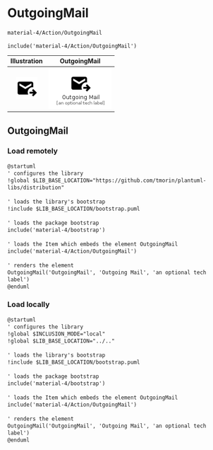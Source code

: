 # OutgoingMail


```text
material-4/Action/OutgoingMail
```

```text
include('material-4/Action/OutgoingMail')
```



| Illustration | OutgoingMail |
| :---: | :---: |
| ![illustration for Illustration](../../material-4/Action/OutgoingMail.png) | ![illustration for OutgoingMail](../../material-4/Action/OutgoingMail.Local.png) |




## OutgoingMail

### Load remotely
```plantuml
@startuml
' configures the library
!global $LIB_BASE_LOCATION="https://github.com/tmorin/plantuml-libs/distribution"

' loads the library's bootstrap
!include $LIB_BASE_LOCATION/bootstrap.puml

' loads the package bootstrap
include('material-4/bootstrap')

' loads the Item which embeds the element OutgoingMail
include('material-4/Action/OutgoingMail')

' renders the element
OutgoingMail('OutgoingMail', 'Outgoing Mail', 'an optional tech label')
@enduml
```

### Load locally
```plantuml
@startuml
' configures the library
!global $INCLUSION_MODE="local"
!global $LIB_BASE_LOCATION="../.."

' loads the library's bootstrap
!include $LIB_BASE_LOCATION/bootstrap.puml

' loads the package bootstrap
include('material-4/bootstrap')

' loads the Item which embeds the element OutgoingMail
include('material-4/Action/OutgoingMail')

' renders the element
OutgoingMail('OutgoingMail', 'Outgoing Mail', 'an optional tech label')
@enduml
```

